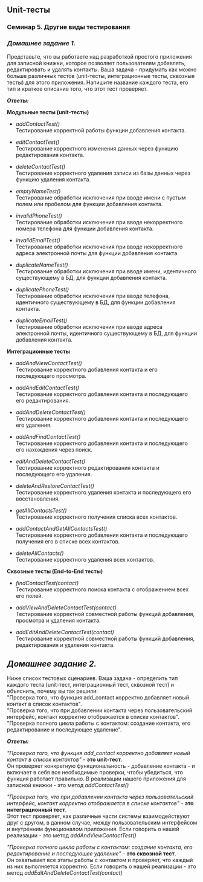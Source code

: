 ## Unit-тесты
### Семинар 5. Другие виды тестирования


### _Домашнее задание 1._
Представьте, что вы работаете над разработкой простого приложения для записной книжки, которое позволяет пользователям
добавлять, редактировать и удалять контакты.
Ваша задача - придумать как можно больше различных тестов (unit-тесты, интеграционные тесты, сквозные тесты) для этого
приложения. Напишите название каждого теста, его тип и краткое описание того, что этот тест проверяет.

_**Ответы:**_

**Модульные тесты (unit-тесты)**

- _addContactTest()_  
  Тестирование корректной работы функции добавления контакта.

- _editContactTest()_  
  Тестирование корректного изменения данных через функцию редактирования контакта.

- _deleteContactTest()_  
  Тестирование корректного удаления записи из базы данных через функцию удаления контакта.

- _emptyNameTest()_  
  Тестирование обработки исключения при вводе имени с пустым полем или пробелом для функции добавления контакта.

- _invalidPhoneTest()_  
  Тестирование обработки исключения при вводе некорректного номера телефона для функции добавления контакта.

- _invalidEmailTest()_  
  Тестирование обработки исключения при вводе некорректного адреса электронной почты для функции добавления контакта.

- _duplicateNameTest()_  
  Тестирование обработки исключения при вводе имени, идентичного существующему в БД, для функции добавления контакта.

- _duplicatePhoneTest()_  
  Тестирование обработки исключения при вводе телефона, идентичного существующему в БД, для функции добавления контакта.

- _duplicateEmailTest()_  
  Тестирование обработки исключения при вводе адреса электронной почты, идентичного существующему в БД, для функции добавления контакта.

**Интеграционные тесты**

- _addAndViewContactTest()_  
  Тестирование корректного добавления контакта и его последующего просмотра.

- _addAndEditContactTest()_  
  Тестирование корректного добавления контакта и последующего его редактирования.

- _addAndDeleteContactTest()_  
  Тестирование корректного добавления контакта и последующего его удаления.

- _addAndFindContactTest()_  
  Тестирование корректного добавления контакта и последующего его нахождения через поиск.

- _editAndDeleteContactTest()_  
  Тестирование корректного редактирования контакта и последующего его удаления.

- _deleteAndRestoreContactTest()_  
  Тестирование корректного удаления контакта и последующего его восстановления.

- _getAllContactsTest()_  
  Тестирование корректного получения списка всех контактов.

- _addContactAndGetAllContactsTest()_  
  Тестирование корректного добавления контакта и последующего получения его в списке всех контактов.

- _deleteAllContacts()_  
  Тестирование корректного удаления всех контактов.

**Сквозные тесты (End-to-End тесты)**

- _findContactTest(contact)_  
  Тестирование корректного поиска контакта с отображением всех его полей.

- _addViewAndDeleteContactTest(contact)_  
  Тестирование корректной совместной работы функций добавления, просмотра и удаления контакта.

- _addEditAndDeleteContactTest(contact)_  
  Тестирование корректной совместной работы функций добавления, редактирования и удаления контакта.


## _Домашнее задание 2._
Ниже список тестовых сценариев. Ваша задача - определить тип каждого теста (unit-тест, интеграционный тест,
сквозной тест) и объяснить, почему вы так решили:  
"Проверка того, что функция add_contact корректно добавляет новый контакт в список контактов".  
"Проверка того, что при добавлении контакта через пользовательский интерфейс, контакт корректно отображается в списке контактов".  
"Проверка полного цикла работы с контактом: создание контакта, его редактирование и последующее удаление".

_**Ответы:**_

_"Проверка того, что функция add_contact корректно добавляет новый контакт в список контактов"_ - **это unit-тест**.  
Он проверяет конкретную функциональность - добавление контакта - и включает в себя все необходимые проверки,
чтобы убедиться, что функция работает правильно.
В реализации нашего приложения для записной книжки - это метод _addContactTest()_

_"Проверка того, что при добавлении контакта через пользовательский интерфейс,
контакт корректно отображается в списке контактов"_ - **это интеграционный тест**.  
Этот тест проверяет, как различные части системы взаимодействуют друг с другом, в данном случае,
между пользовательским интерфейсом и внутренним функционалом приложения.
Если говорить о нашей реализации - это метод _addAndViewContactTest()_

_"Проверка полного цикла работы с контактом: создание контакта, его редактирование и последующее удаление"_ - **это сквозной тест**.  
Он охватывает все этапы работы с контактом и проверяет, что каждый из них выполняется корректно.
Если говорить о нашей реализации - это метод _addEditAndDeleteContactTest(contact)_
